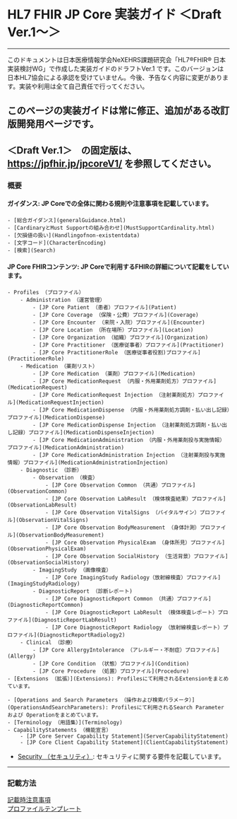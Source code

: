 # HL7 FHIR JP Core 実装ガイド ＜Draft Ver.1〜＞　

---
このドキュメントは日本医療情報学会NeXEHRS課題研究会「HL7®FHIR® 日本実装検討WG」で作成した実装ガイドのドラフトVer.1 です。このバージョンは日本HL7協会による承認を受けていません。今後、予告なく内容に変更があります。実装や利用は全て自己責任で行ってください。 
## このページの実装ガイドは常に修正、追加がある改訂版開発用ページです。
## ＜Draft Ver.1＞　の固定版は、https://jpfhir.jp/jpcoreV1/ を参照してください。

### 概要
####  ガイダンス: JP Coreでの全体に関わる規則や注意事項を記載しています。
    - [総合ガイダンス](generalGuidance.html)
    - [CardinaryとMust Supportの組み合わせ](MustSupportCardinality.html)
    - [欠損値の扱い](Handlingofnon-existentdata)
    - [文字コード](CharacterEncoding)
    - [検索](Search)

#### JP Core FHIRコンテンツ: JP Coreで利用するFHIRの詳細について記載をしています。
    - Profiles （プロファイル）
        - Administration （運営管理）
            - [JP Core Patient （患者）プロファイル](Patient)
            - [JP Core Coverage （保険・公費）プロファイル](Coverage)
            - [JP Core Encounter （来院・入院）プロファイル](Encounter)
            - [JP Core Location （所在場所）プロファイル](Location)
            - [JP Core Organization （組織）プロファイル](Organization)
            - [JP Core Practitioner （医療従事者）プロファイル](Practitioner)
            - [JP Core PractitionerRole （医療従事者役割)プロファイル](PractitionerRole)
        - Medication （薬剤リスト）
            - [JP Core Medication （薬剤）プロファイル](Medication)
            - [JP Core MedicationRequest （内服・外用薬剤処方）プロファイル](MedicationRequest)
            - [JP Core MedicationRequest Injection （注射薬剤処方）プロファイル](MedicationRequestInjection)
            - [JP Core MedicationDispense （内服・外用薬剤処方調剤・払い出し記録）プロファイル](MedicationDispense)
            - [JP Core MedicationDispense Injection （注射薬剤処方調剤・払い出し記録）プロファイル](MedicationDispenseInjection)
            - [JP Core MedicationAdministration （内服・外用薬剤投与実施情報）プロファイル](MedicationAdministration)
            - [JP Core MedicationAdministration Injection （注射薬剤投与実施情報）プロファイル](MedicationAdministrationInjection)
        - Diagnostic （診断）
            - Observation （検査）
                - [JP Core Observation Common （共通）プロファイル](ObservationCommon)
                - [JP Core Observation LabResult （検体検査結果）プロファイル](ObservationLabResult)
                - [JP Core Observation VitalSigns （バイタルサイン）プロファイル](ObservationVitalSigns)
                - [JP Core Observation BodyMeasurement （身体計測）プロファイル](ObservationBodyMeasurement)
                - [JP Core Observation PhysicalExam （身体所見）プロファイル](ObservationPhysicalExam)
                - [JP Core Observation SocialHistory （生活背景）プロファイル](ObservationSocialHistory)
            - ImagingStudy （画像検査）
                - [JP Core ImagingStudy Radiology（放射線検査）プロファイル](ImagingStudyRadiology)
            - DiagnosticReport （診断レポート)
                - [JP Core DiagnosticReport Common （共通）プロファイル](DiagnosticReportCommon)
                - [JP Core DiagnosticReport LabResult （検体検査レポート）プロファイル](DiagnosticReportLabResult)
                - [JP Core DiagnosticReport Radiology （放射線検査レポート）プロファイル](DiagnosticReportRadiology2)
        - Clinical （診療）
            - [JP Core AllergyIntolerance （アレルギー・不耐症）プロファイル](Allergy)
            - [JP Core Condition （状態）プロファイル](Condition)
            - [JP Core Procedure （処置）プロファイル](Procedure)
    - [Extensions （拡張）](Extensions): Profilesにて利用されるExtensionをまとめています。

    - [Operations and Search Parameters （操作および検索パラメータ）](OperationsAndSearchParameters): Profilesにて利用されるSearch Parameter および Operationをまとめています。
    - [Terminology （用語集）](Terminology)
    - CapabilityStatements （機能宣言）
        - [JP Core Server Capability Statement](ServerCapabilityStatement)
        - [JP Core Client Capability Statement](ClientCapabilityStatement)
- [Security （セキュリティ）](Security): セキュリティに関する要件を記載しています。

---

### 記載方法
[記載時注意事項](HowTo)  
[プロファイルテンプレート](Template2)

